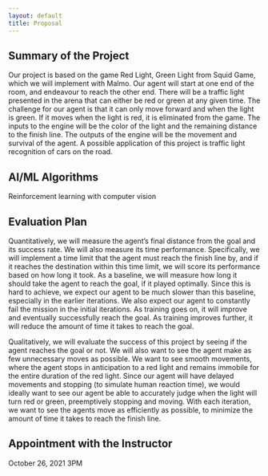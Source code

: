 ```yaml
---
layout: default
title: Proposal
---
```


## Summary of the Project
Our project is based on the game Red Light, Green Light from Squid Game, which we will implement with Malmo. Our agent will start at one end of the room, and endeavour to reach the other end. There will be a traffic light presented in the arena that can either be red or green at any given time. The challenge for our agent is that it can only move forward and when the light is green. If it moves when the light is red, it is eliminated from the game. The inputs to the engine will be the color of the light and the remaining distance to the finish line. The outputs of the engine will be the movement and survival of the agent. A possible application of this project is traffic light recognition of cars on the road.  

## AI/ML Algorithms
Reinforcement learning with computer vision

## Evaluation Plan
Quantitatively, we will measure the agent’s final distance from the goal and its success rate. We will also measure its time performance. Specifically, we will implement a time limit that the agent must reach the finish line by, and if it reaches the destination within this time limit, we will score its performance based on how long it took. As a baseline, we will measure how long it should take the agent to reach the goal, if it played optimally. Since this is hard to achieve, we expect our agent to be much slower than this baseline, especially in the earlier iterations. We also expect our agent to constantly fail the mission in the initial iterations. As training goes on, it will improve and eventually successfully reach the goal. As training improves further, it will reduce the amount of time it takes to reach the goal. 

Qualitatively, we will evaluate the success of this project by seeing if the agent reaches the goal or not. We will also want to see the agent make as few unnecessary moves as possible. We want to see smooth movements, where the agent stops in anticipation to a red light and remains immobile for the entire duration of the red light. Since our agent will have delayed movements and stopping (to simulate human reaction time), we would ideally want to see our agent be able to accurately judge when the light will turn red or green, preemptively stopping and moving. With each iteration, we want to see the agents move as efficiently as possible, to minimize the amount of time it takes to reach the finish line.


## Appointment with the Instructor
October 26, 2021 3PM 